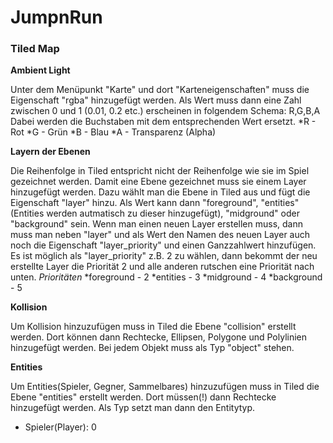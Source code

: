 # JumpnRun

### Tiled Map

**Ambient Light**

Unter dem Menüpunkt "Karte" und dort "Karteneigenschaften" muss die Eigenschaft "rgba" hinzugefügt werden.
Als Wert muss dann eine Zahl zwischen 0 und 1 (0.01, 0.2 etc.) erscheinen in folgendem Schema: R,G,B,A
Dabei werden die Buchstaben mit dem entsprechenden Wert ersetzt.
*R - Rot
*G - Grün
*B - Blau
*A - Transparenz (Alpha)

**Layern der Ebenen**

Die Reihenfolge in Tiled entspricht nicht der Reihenfolge wie sie im Spiel gezeichnet werden.
Damit eine Ebene gezeichnet muss sie einem Layer hinzugefügt werden. Dazu wählt man die Ebene in Tiled aus und fügt die Eigenschaft "layer" hinzu. Als Wert kann dann "foreground", "entities"(Entities werden autmatisch zu dieser hinzugefügt), "midground" oder "background" sein. Wenn man einen neuen Layer erstellen muss, dann muss man neben "layer" und als Wert den Namen des neuen Layer auch noch die Eigenschaft "layer_priority" und einen Ganzzahlwert hinzufügen.
Es ist möglich als "layer_priority" z.B. 2 zu wählen, dann bekommt der neu erstellte Layer die Priorität 2 und alle anderen rutschen eine Priorität nach unten.
*Prioritäten*
*foreground - 2
*entities - 3
*midground - 4
*background - 5

**Kollision**

Um Kollision hinzuzufügen muss in Tiled die Ebene "collision" erstellt werden. Dort können dann Rechtecke, Ellipsen, Polygone und Polylinien hinzugefügt werden. Bei jedem Objekt muss als Typ "object" stehen.

**Entities**

Um Entities(Spieler, Gegner, Sammelbares) hinzuzufügen muss in Tiled die Ebene "entities" erstellt werden. Dort müssen(!) dann Rechtecke hinzugefügt werden. Als Typ setzt man dann den Entitytyp.
* Spieler(Player): 0
